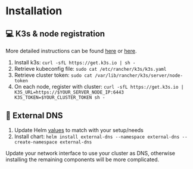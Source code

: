 # Installation

## :computer: K3s & node registration

More detailed instructions can be found [here](https://anthonynsimon.com/blog/kubernetes-cluster-raspberry-pi/#installing-k3s-on-the-raspberry-pi) or [here](https://blog.differentpla.net/blog/2020/02/06/k3s-raspi-install-k3s).

1. Install k3s: `curl -sfL https://get.k3s.io | sh -`
2. Retrieve kubeconfig file: `sudo cat /etc/rancher/k3s/k3s.yaml`
3. Retrieve cluster token: `sudo cat /var/lib/rancher/k3s/server/node-token`
4. On each node, register with cluster: `curl -sfL https://get.k3s.io | K3S_URL=https://$YOUR_SERVER_NODE_IP:6443 K3S_TOKEN=$YOUR_CLUSTER_TOKEN sh -`

## :book: External DNS

1. Update Helm [values](./vault/helm/values.yaml) to match with your setup/needs
2. Install chart: `helm install external-dns --namespace external-dns --create-namespace external-dns`

Update your network interface to use your cluster as DNS, otherwise installing
the remaining components will be more complicated.
